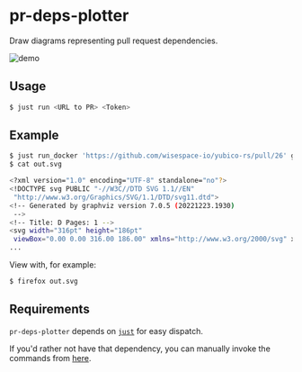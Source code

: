 # pr-deps-plotter

Draw diagrams representing pull request dependencies.

![demo](screenshots/demo.png)

## Usage

```bash
$ just run <URL to PR> <Token>
```

## Example
```bash
$ just run_docker 'https://github.com/wisespace-io/yubico-rs/pull/26' ghp_************************************ > out.svg
$ cat out.svg

<?xml version="1.0" encoding="UTF-8" standalone="no"?>
<!DOCTYPE svg PUBLIC "-//W3C//DTD SVG 1.1//EN"
 "http://www.w3.org/Graphics/SVG/1.1/DTD/svg11.dtd">
<!-- Generated by graphviz version 7.0.5 (20221223.1930)
 -->
<!-- Title: D Pages: 1 -->
<svg width="316pt" height="186pt"
 viewBox="0.00 0.00 316.00 186.00" xmlns="http://www.w3.org/2000/svg" xmlns:xlink="http://www.w3.org/1999/xlink">
...

```
View with, for example:
```bash
$ firefox out.svg
```

## Requirements
`pr-deps-plotter` depends on [`just`](https://github.com/casey/just) for easy dispatch.

If you'd rather not have that dependency, you can manually invoke the commands from [here](https://github.com/mihaigalos/pr-deps-plotter/blob/main/Justfile).
